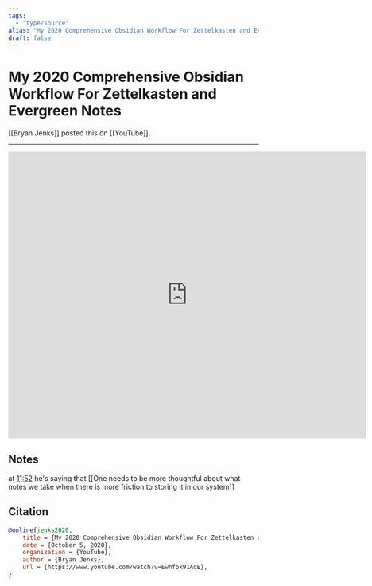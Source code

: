```yaml
---
tags:
  - "type/source"
alias: "My 2020 Comprehensive Obsidian Workflow For Zettelkasten and Evergreen Notes"
draft: false
---
```

# My 2020 Comprehensive Obsidian Workflow For Zettelkasten and Evergreen Notes

[[Bryan Jenks]] posted this on [[YouTube]].

---
<iframe
 width="720"
 height="576"
 src='https://www.youtube.com/embed/Ewhfok91AdE'
 title="YouTube video player"
 frameborder="0"
 allow="accelerometer; autoplay; clipboard-write; encrypted-media; gyroscope; picture-in-picture"
 allowfullscreen>
</iframe>

## Notes

at [11:52](https://youtu.be/Ewhfok91AdE?t=712) he's saying that [[One needs to be more thoughtful about what notes we take when there is more friction to storing it in our system]]

## Citation

```bibtex
@online{jenks2020,
	title = {My 2020 Comprehensive Obsidian Workflow For Zettelkasten and Evergreen Notes},
	date = {October 5, 2020},
	organization = {YouTube},
	author = {Bryan Jenks},
	url = {https://www.youtube.com/watch?v=Ewhfok91AdE},
}
```

